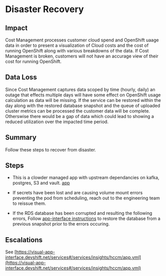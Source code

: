 Disaster Recovery
=================

Impact
------

Cost Management processes customer cloud spend and OpenShift uaage data in order to present a visualization of Cloud costs and the cost of running OpenShift along with various breakdowns of the data. If Cost Management is broken, customers will not have an accurage view of their cost for running OpenShift.

Data Loss
---------

Since Cost Management captures data scoped by time (hourly, daily) an outage that effects multiple days will have some effect on OpenShift usage calculation as data will be missing. If the service can be restored within the day along with the restored database snapshot and the queue of uploaded cluster metrics can be processed the customer data will be complete. Otherswise there would be a gap of data which could lead to showing a reduced utilization over the impacted time period.


Summary
-------

Follow these steps to recover from disaster.

Steps
-----

-   This is a clowder managed app with upstream dependancies on kafka, postgres, S3 and vault. [app](https://visual-app-interface.devshift.net/namespaces#/services/insights/hccm/namespaces/hccm-prod.yml)

-   If secrets have been lost and are causing volume mount errors preventing the pod from scheduling, reach out to the engineering team to reissue them.
-   If the RDS database has been corrupted and resulting the following errors, Follow [app-interface instructions](https://gitlab.cee.redhat.com/service/app-interface/-/tree/master/#create-rds-database-from-snapshot) to restore the database from a previous snapshot prior to the errors occuring.


Escalations
-----------

See
[https://visual-app-interface.devshift.net/services#/services/insights/hccm/app.yml](https://visual-app-interface.devshift.net/services#/services/insights/hccm/app.yml)

